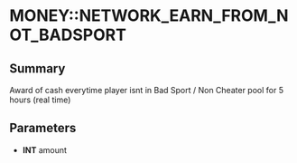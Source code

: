 # MONEY::NETWORK_EARN_FROM_NOT_BADSPORT

## Summary
Award of cash everytime player isnt in Bad Sport / Non Cheater pool for 5 hours (real time)

## Parameters
* **INT** amount